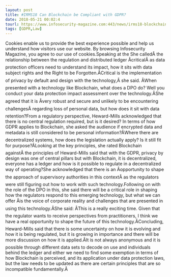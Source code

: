 ```yaml
---
layout: post
title: #IRMS18 Can Blockchain be Compliant with GDPR?
date: 2018-05-21 00:02:4
tourl: https://www.infosecurity-magazine.com:443/news/irms18-blockchain-compliant-gdpr/
tags: [GDPR,Law]
---
```

Cookies enable us to provide the best experience possible and help us understand how visitors use our website. By browsing Infosecurity Magazine, you agree to our use of cookies.Speaking at the She calledÂ the relationship between the regulation and distributed ledger ÂcriticalÂ as data protection officers need to understand its impact, how it sits with data subject rights and the Right to be Forgotten.ÂCritical is the implementation of privacy by default and design with the technology,Â she said. ÂWhen presented with a technology like Blockchain, what does a DPO do? Well you conduct your data protection impact assessment over the technology.ÂShe agreed that it is Âvery robust and secure and unlikely to be encountering challengesÂ regarding loss of personal data, but how does it sit with data retention?From a regulatory perspective, Heward-Mills acknowledged that there is no central regulation required, but is it desired? In terms of how GDPR applies to Blockchain, she asked the audience if encrypted data and metadata is still considered to be personal information?ÂWhere there are decentralized systems, how does the legislation actually apply? Is it still fit for purpose?ÂLooking at the key principles, she rated Blockchain againstÂ the principles of Heward-Mills said that with the GDPR, privacy by design was one of central pillars but with Blockchain, it is decentralized, everyone has a ledger and how is it possible to regulate in a decentralized way of operating?She acknowledged that there is an Âopportunity to shape the approach of supervisory authorities in this contextÂ as the regulators were still figuring out how to work with such technology.Following on with the role of the DPO in this, she said there will be a critical role in shaping how the regulators respond to this emerging technology, but what we can offer Âis the voice of corporate reality and challenges that are presented in using this technology.ÂShe said: ÂThis is a really exciting time. Given that the regulator wants to receive perspectives from practitioners, I think we have a real opportunity to shape the future of this technology.ÂConcluding, Heward-Mills said that there is some uncertainty on how it is evolving and how it is being regulated, but it is growing in importance and there will be more discussion on how it is applied.ÂIt is not always anonymous and it is possible through different data sets to decode on use and individuals behind the ledger and either we need to find some exemption in terms of how Blockchain is perceived, and its application under data protection laws, but the law needs to be updated as there are certain principles that are so incompatible fundamentally.Â